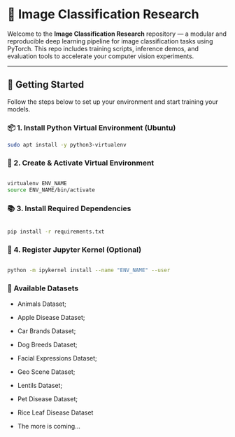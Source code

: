 # 🧠 Image Classification Research

Welcome to the **Image Classification Research** repository — a modular and reproducible deep learning pipeline for image classification tasks using PyTorch. This repo includes training scripts, inference demos, and evaluation tools to accelerate your computer vision experiments.

---

## 🚀 Getting Started

Follow the steps below to set up your environment and start training your models.

### 📦 1. Install Python Virtual Environment (Ubuntu)

```bash
sudo apt install -y python3-virtualenv
```

### 🔧 2. Create & Activate Virtual Environment

```bash

virtualenv ENV_NAME
source ENV_NAME/bin/activate

```

### 📚 3. Install Required Dependencies

```bash

pip install -r requirements.txt

```

### 🧠 4. Register Jupyter Kernel (Optional)

```bash

python -m ipykernel install --name "ENV_NAME" --user

```

### 📁 Available Datasets

 * Animals Dataset;

 * Apple Disease Dataset;

 * Car Brands Dataset;

 * Dog Breeds Dataset;
 
 * Facial Expressions Dataset;

 * Geo Scene Dataset;

 * Lentils Dataset;

 * Pet Disease Dataset;

 * Rice Leaf Disease Dataset

 * The more is coming...

